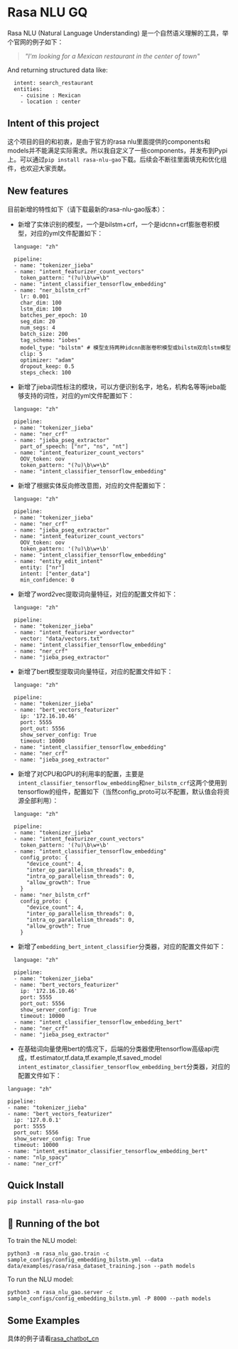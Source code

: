 # Rasa NLU GQ
Rasa NLU (Natural Language Understanding) 是一个自然语义理解的工具，举个官网的例子如下：

> *"I'm looking for a Mexican restaurant in the center of town"*

And returning structured data like:

```
  intent: search_restaurant
  entities: 
    - cuisine : Mexican
    - location : center
```

## Intent of this project
这个项目的目的和初衷，是由于官方的rasa nlu里面提供的components和models并不能满足实际需求。所以我自定义了一些components，并发布到Pypi上。可以通过`pip install rasa-nlu-gao`下载。后续会不断往里面填充和优化组件，也欢迎大家贡献。

## New features
目前新增的特性如下（请下载最新的rasa-nlu-gao版本）：
  - 新增了实体识别的模型，一个是bilstm+crf，一个是idcnn+crf膨胀卷积模型，对应的yml文件配置如下：
  ```
    language: "zh"

    pipeline:
    - name: "tokenizer_jieba"
    - name: "intent_featurizer_count_vectors"
      token_pattern: "(?u)\b\w+\b"
    - name: "intent_classifier_tensorflow_embedding"
    - name: "ner_bilstm_crf"
      lr: 0.001
      char_dim: 100
      lstm_dim: 100
      batches_per_epoch: 10
      seg_dim: 20
      num_segs: 4
      batch_size: 200
      tag_schema: "iobes"
      model_type: "bilstm" # 模型支持两种idcnn膨胀卷积模型或bilstm双向lstm模型
      clip: 5
      optimizer: "adam"
      dropout_keep: 0.5
      steps_check: 100
  ```
  - 新增了jieba词性标注的模块，可以方便识别名字，地名，机构名等等jieba能够支持的词性，对应的yml文件配置如下：
  ```
    language: "zh"

    pipeline:
    - name: "tokenizer_jieba"
    - name: "ner_crf"
    - name: "jieba_pseg_extractor"
      part_of_speech: ["nr", "ns", "nt"]
    - name: "intent_featurizer_count_vectors"
      OOV_token: oov
      token_pattern: "(?u)\b\w+\b"
    - name: "intent_classifier_tensorflow_embedding"
  ```
  - 新增了根据实体反向修改意图，对应的文件配置如下：
  ```
    language: "zh"

    pipeline:
    - name: "tokenizer_jieba"
    - name: "ner_crf"
    - name: "jieba_pseg_extractor"
    - name: "intent_featurizer_count_vectors"
      OOV_token: oov
      token_pattern: '(?u)\b\w+\b'
    - name: "intent_classifier_tensorflow_embedding"
    - name: "entity_edit_intent"
      entity: ["nr"]
      intent: ["enter_data"]
      min_confidence: 0
  ```
  - 新增了word2vec提取词向量特征，对应的配置文件如下：
  ```
    language: "zh"

    pipeline:
    - name: "tokenizer_jieba"
    - name: "intent_featurizer_wordvector"
      vector: "data/vectors.txt"
    - name: "intent_classifier_tensorflow_embedding"
    - name: "ner_crf"
    - name: "jieba_pseg_extractor"
  ```
  - 新增了bert模型提取词向量特征，对应的配置文件如下：
  ```
    language: "zh"

    pipeline:
    - name: "tokenizer_jieba"
    - name: "bert_vectors_featurizer"
      ip: '172.16.10.46'
      port: 5555
      port_out: 5556
      show_server_config: True
      timeout: 10000
    - name: "intent_classifier_tensorflow_embedding"
    - name: "ner_crf"
    - name: "jieba_pseg_extractor"
  ```
  - 新增了对CPU和GPU的利用率的配置，主要是`intent_classifier_tensorflow_embedding`和`ner_bilstm_crf`这两个使用到tensorflow的组件，配置如下（当然config_proto可以不配置，默认值会将资源全部利用）：
  ```
    language: "zh"

    pipeline:
    - name: "tokenizer_jieba"
    - name: "intent_featurizer_count_vectors"
      token_pattern: '(?u)\b\w+\b'
    - name: "intent_classifier_tensorflow_embedding"
      config_proto: {
        "device_count": 4,
        "inter_op_parallelism_threads": 0,
        "intra_op_parallelism_threads": 0,
        "allow_growth": True
      }
    - name: "ner_bilstm_crf"
      config_proto: {
        "device_count": 4,
        "inter_op_parallelism_threads": 0,
        "intra_op_parallelism_threads": 0,
        "allow_growth": True
      }
  ```
  - 新增了`embedding_bert_intent_classifier`分类器，对应的配置文件如下：
  ```
    language: "zh"

    pipeline:
    - name: "tokenizer_jieba"
    - name: "bert_vectors_featurizer"
      ip: '172.16.10.46'
      port: 5555
      port_out: 5556
      show_server_config: True
      timeout: 10000
    - name: "intent_classifier_tensorflow_embedding_bert"
    - name: "ner_crf"
    - name: "jieba_pseg_extractor"
  ```
  
   - 在基础词向量使用bert的情况下，后端的分类器使用tensorflow高级api完成，tf.estimator,tf.data,tf.example,tf.saved_model
   `intent_estimator_classifier_tensorflow_embedding_bert`分类器，对应的配置文件如下：
  ```
  language: "zh"

  pipeline:
  - name: "tokenizer_jieba"
  - name: "bert_vectors_featurizer"
    ip: '127.0.0.1'
    port: 5555
    port_out: 5556
    show_server_config: True
    timeout: 10000
  - name: "intent_estimator_classifier_tensorflow_embedding_bert"
  - name: "nlp_spacy"
  - name: "ner_crf"
  ```

## Quick Install
```
pip install rasa-nlu-gao
```

## 🤖 Running of the bot
To train the NLU model:
```
python3 -m rasa_nlu_gao.train -c sample_configs/config_embedding_bilstm.yml --data data/examples/rasa/rasa_dataset_training.json --path models
```

To run the NLU model:
```
python3 -m rasa_nlu_gao.server -c sample_configs/config_embedding_bilstm.yml -P 8000 --path models
```

## Some Examples
具体的例子请看[rasa_chatbot_cn](https://github.com/GaoQ1/rasa_chatbot_cn)